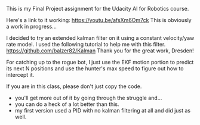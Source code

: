 This is my Final Project assignment for the Udacity AI for Robotics course.

Here's a link to it working: https://youtu.be/afsXm6Om7ck
This is obviously a work in progress...

I decided to try an extended kalman filter on it using a constant velocity/yaw rate model.
I used the following tutorial to help me with this filter.  
	https://github.com/balzer82/Kalman
Thank you for the great work, Dresden!

For catching up to the rogue bot, I just use the EKF motion portion to predict its next N positions and use the hunter's max speed to figure out how to intercept it.

If you are in this class, please don't just copy the code.
 - you'll get more out of it by going through the struggle and...
 - you can do a heck of a lot better than this.
 - my first version used a PID with no kalman filtering at all and did just as well.